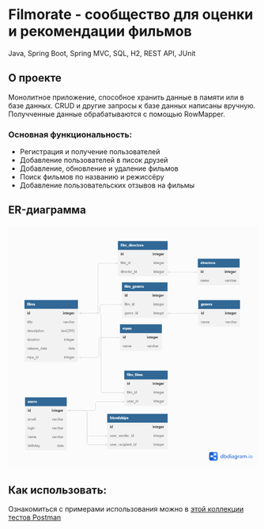 # Filmorate - сообщество для оценки и рекомендации фильмов 
Java, Spring Boot, Spring MVC, SQL, H2, REST API, JUnit

## О проекте
Монолитное приложение, способное хранить данные в памяти или в базе данных. CRUD и другие запросы к базе данных написаны вручную. Получченные данные обрабатываются с помощью RowMapper.

### Основная функциональность:
- Регистрация и получение пользователей
- Добавление пользователей в писок друзей
- Добавление, обновление и удаление фильмов
- Поиск фильмов по названию и режиссёру
- Добавление пользовательских отзывов на фильмы

## ER-диаграмма
![ER-диаграмма Filmorate](https://github.com/cptntotoro/java-filmorate/blob/main/ERdiagram.png?raw=true)

## Как использовать:
Ознакомиться с примерами использования можно в [этой коллекции тестов Postman](https://github.com/yandex-praktikum/java-filmorate/blob/add-database/postman/sprint.json)

